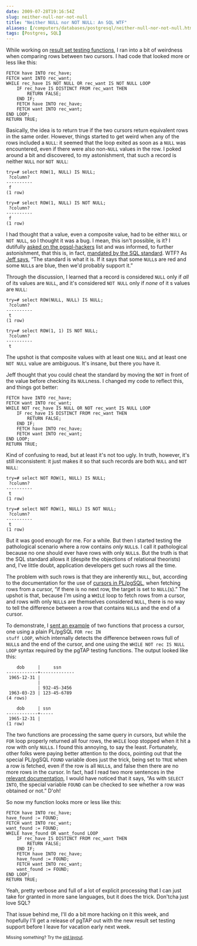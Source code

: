 ```yaml
--- 
date: 2009-07-28T19:16:54Z
slug: neither-null-nor-not-null
title: "Neither NULL nor NOT NULL: An SQL WTF"
aliases: [/computers/databases/postgresql/neither-null-nor-not-null.html]
tags: [Postgres, SQL]
---
```


<p>While working on <a href="/computers/databases/postgresql/results_eq.html"
title="Committed: pgTAP Result Set Assertion Functions">result set testing
functions</a>, I ran into a bit of weirdness when comparing rows between two
cursors. I had code that looked more or less like this:</p>

<pre><code>FETCH have INTO rec_have;
FETCH want INTO rec_want;
WHILE rec_have IS NOT NULL OR rec_want IS NOT NULL LOOP
    IF rec_have IS DISTINCT FROM rec_want THEN
        RETURN FALSE;
    END IF;
    FETCH have INTO rec_have;
    FETCH want INTO rec_want;
END LOOP;
RETURN TRUE;
</code></pre>

<p>Basically, the idea is to return true if the two cursors return equivalent
rows in the same order. However, things started to get weird when any of the
rows included a <code>NULL</code>: it seemed that the loop exited as soon as a <code>NULL</code> was
encountered, even if there were also non-<code>NULL</code> values in the row. I poked
around a bit and discovered, to my astonishment, that such a record is neither
<code>NULL</code> nor <code>NOT NULL</code>:</p>

<pre><code>try=# select ROW(1, NULL) IS NULL;
 ?column? 
&#x002d;&#x002d;&#x002d;&#x002d;&#x002d;&#x002d;&#x002d;&#x002d;&#x002d;&#x002d;
 f
(1 row)

try=# select ROW(1, NULL) IS NOT NULL;
 ?column? 
&#x002d;&#x002d;&#x002d;&#x002d;&#x002d;&#x002d;&#x002d;&#x002d;&#x002d;&#x002d;
 f
(1 row)
</code></pre>

<p>I had thought that a value, even a composite value, had to be either <code>NULL</code> or
<code>NOT NULL</code>, so I thought it was a bug. I mean, this isn't possible, is it? I
dutifully
<a href="http://archives.postgresql.org/pgsql-hackers/2009-07/msg01518.php">asked on the pgsql-hackers</a>
list and was informed, to further astonishment, that this is, in fact,
<a href="http://archives.postgresql.org/pgsql-hackers/2009-07/msg01525.php">mandated by the SQL standard</a>.
WTF? As <a href="http://archives.postgresql.org/pgsql-hackers/2009-07/msg01588.php">Jeff says</a>,
“The standard is what it is. If it says that some <code>NULL</code>s are red and some <code>NULL</code>s
are blue, then we'd probably support it.”</p>

<p>Through the discussion, I learned that a record is considered <code>NULL</code> only if
<em>all</em> of its values are <code>NULL</code>, and it's considered <code>NOT NULL</code> only if <em>none</em>
of it s values are <code>NULL</code>:</p>

<pre><code>try=# select ROW(NULL, NULL) IS NULL;
 ?column? 
&#x002d;&#x002d;&#x002d;&#x002d;&#x002d;&#x002d;&#x002d;&#x002d;&#x002d;&#x002d;
 t
(1 row)

try=# select ROW(1, 1) IS NOT NULL;
 ?column? 
&#x002d;&#x002d;&#x002d;&#x002d;&#x002d;&#x002d;&#x002d;&#x002d;&#x002d;&#x002d;
 t
</code></pre>

<p>The upshot is that composite values with at least one <code>NULL</code> and at least
one <code>NOT NULL</code> value are ambiguous. It's insane, but there you have it.</p>

<p>Jeff thought that you could cheat the standard by moving the <code>NOT</code> in front
of the value before checking its <code>NULL</code>ness. I changed my code to reflect
this, and things got better:</p>

<pre><code>FETCH have INTO rec_have;
FETCH want INTO rec_want;
WHILE NOT rec_have IS NULL OR NOT rec_want IS NULL LOOP
    IF rec_have IS DISTINCT FROM rec_want THEN
        RETURN FALSE;
    END IF;
    FETCH have INTO rec_have;
    FETCH want INTO rec_want;
END LOOP;
RETURN TRUE;
</code></pre>

<p>Kind of confusing to read, but at least it's not too ugly. In truth, however, it's still
inconsistent: it just makes it so that such records are both <code>NULL</code> and <code>NOT NULL</code>:</p>

<pre><code>try=# select NOT ROW(1, NULL) IS NULL;
 ?column? 
&#x002d;&#x002d;&#x002d;&#x002d;&#x002d;&#x002d;&#x002d;&#x002d;&#x002d;&#x002d;
 t
(1 row)

try=# select NOT ROW(1, NULL) IS NOT NULL;
 ?column? 
&#x002d;&#x002d;&#x002d;&#x002d;&#x002d;&#x002d;&#x002d;&#x002d;&#x002d;&#x002d;
 t
(1 row)
</code></pre>

<p>But it was good enough for me. For a while. But then I started testing the
pathological scenario where a row contains <em>only</em> <code>NULL</code>s. I call it
pathological because no one should ever have rows with only <code>NULL</code>s. But the
truth is that the SQL standard allows it (despite the objections of
relational theorists) and, I've little doubt, application developers get such
rows all the time.</p>

<p>The problem with such rows is that they are inherently <code>NULL</code>, but, according
to the documentation for the use of
<a href="http://www.postgresql.org/docs/8.4/static/plpgsql-cursors.html">cursors in PL/pgSQL</a>,
when fetching rows from a cursor, “if there is no next row, the target is set
to <code>NULL</code>(s).” The upshot is that, because I'm using a <code>WHILE</code> loop to fetch
rows from a cursor, and rows with only <code>NULL</code>s are themselves considered
<code>NULL</code>, there is no way to tell the difference between a row that contains
<code>NULL</code>s and the end of a cursor.</p>

<p>To demonstrate, I
<a href="http://archives.postgresql.org/pgsql-hackers/2009-07/msg01736.php">sent an example</a>
of two functions that process a cursor, one using a plain PL/pgSQL <code>FOR rec IN
stuff LOOP</code>, which internally detects the difference between rows full of
<code>NULL</code>s and the end of the cursor, and one using the <code>WHILE NOT rec IS NULL
LOOP</code> syntax required by the pgTAP testing functions. The output looked like
this:</p>

<pre><code>    dob     |     ssn
&#x002d;&#x002d;&#x002d;&#x002d;&#x002d;&#x002d;&#x002d;&#x002d;&#x002d;&#x002d;&#x002d;&#x002d;+&#x002d;&#x002d;&#x002d;&#x002d;&#x002d;&#x002d;&#x002d;&#x002d;&#x002d;&#x002d;&#x002d;&#x002d;-
 1965-12-31 |
            |
            | 932-45-3456
 1963-03-23 | 123-45-6789
(4 rows)

    dob     | ssn
&#x002d;&#x002d;&#x002d;&#x002d;&#x002d;&#x002d;&#x002d;&#x002d;&#x002d;&#x002d;&#x002d;&#x002d;+&#x002d;&#x002d;&#x002d;&#x002d;-
 1965-12-31 |
(1 row)
</code></pre>

<p>The two functions are processing the same query in cursors, but while the
<code>FOR</code> loop properly returned all four rows, the <code>WHILE</code> loop stopped when it
hit a row with only <code>NULL</code>s. I found this annoying, to say the least.
Fortunately, other folks were paying better attention to the docs, pointing
out that the special PL/pgSQL <code>FOUND</code> variable does just the trick, being set
to <code>TRUE</code> when a row is fetched, even if the row is all <code>NULL</code>s, and false
then there are no more rows in the cursor. In fact, had I read two more
sentences in the
<a href="http://www.postgresql.org/docs/8.3/static/plpgsql-cursors.html#AEN44324">relevant documentation</a>,
I would have noticed that it says, “As with <code>SELECT INTO</code>, the special
variable <code>FOUND</code> can be checked to see whether a row was obtained or not.”
D'oh!</p>

<p>So now my function looks more or less like this:</p>

<pre><code>FETCH have INTO rec_have;
have_found := FOUND;
FETCH want INTO rec_want;
want_found := FOUND;
WHILE have_found OR want_found LOOP
    IF rec_have IS DISTINCT FROM rec_want THEN
        RETURN FALSE;
    END IF;
    FETCH have INTO rec_have;
    have_found := FOUND;
    FETCH want INTO rec_want;
    want_found := FOUND;
END LOOP;
RETURN TRUE;
</code></pre>

<p>Yeah, pretty verbose and full of a lot of explicit processing that I can just
take for granted in more sane languages, but it does the trick. Don'tcha just
love SQL?</p>

<p>That issue behind me, I'll do a bit more hacking on it this week, and
hopefully I'll get a release of pgTAP out with the new result set testing
support before I leave for vacation early next week.</p>

<p class="past"><small>Missing something? Try the <a rel="nofollow" href="http://past.justatheory.com/computers/databases/postgresql/neither-null-nor-not-null.html">old layout</a>.</small></p>


